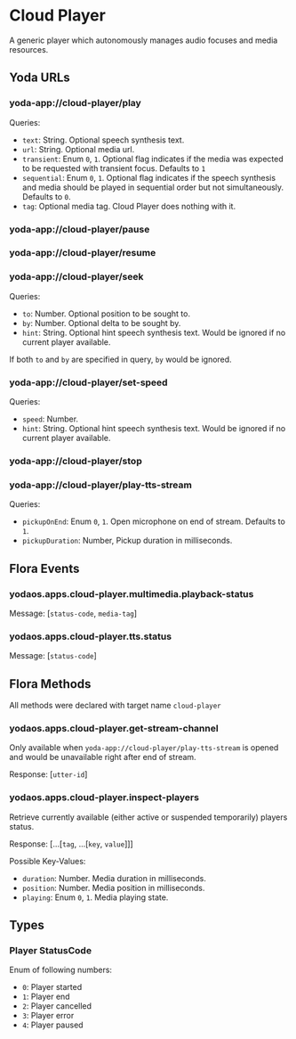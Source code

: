 # Cloud Player

A generic player which autonomously manages audio focuses and media resources.

## Yoda URLs

### yoda-app://cloud-player/play

Queries:
- `text`: String. Optional speech synthesis text.
- `url`: String. Optional media url.
- `transient`: Enum `0`, `1`. Optional flag indicates if the media was expected to be requested with transient focus. Defaults to `1`
- `sequential`: Enum `0`, `1`.  Optional flag indicates if the speech synthesis and media should be played in sequential order but not simultaneously. Defaults to `0`.
- `tag`: Optional media tag. Cloud Player does nothing with it.

### yoda-app://cloud-player/pause

### yoda-app://cloud-player/resume


### yoda-app://cloud-player/seek

Queries:
- `to`: Number. Optional position to be sought to.
- `by`: Number. Optional delta to be sought by.
- `hint`: String. Optional hint speech synthesis text. Would be ignored if no current player available.

If both `to` and `by` are specified in query, `by` would be ignored.

### yoda-app://cloud-player/set-speed

Queries:
- `speed`: Number.
- `hint`: String. Optional hint speech synthesis text. Would be ignored if no current player available.

### yoda-app://cloud-player/stop

### yoda-app://cloud-player/play-tts-stream

Queries:
- `pickupOnEnd`: Enum `0`, `1`. Open microphone on end of stream. Defaults to `1`.
- `pickupDuration`: Number, Pickup duration in milliseconds.

## Flora Events

### yodaos.apps.cloud-player.multimedia.playback-status

Message: [`status-code`, `media-tag`]

### yodaos.apps.cloud-player.tts.status

Message: [`status-code`]

## Flora Methods

All methods were declared with target name `cloud-player`

### yodaos.apps.cloud-player.get-stream-channel

Only available when `yoda-app://cloud-player/play-tts-stream` is opened and would be unavailable right after end of stream.

Response: [`utter-id`]

### yodaos.apps.cloud-player.inspect-players

Retrieve currently available (either active or suspended temporarily) players status.

Response: [...[`tag`, ...[`key`, `value`]]]

Possible Key-Values:
- `duration`: Number. Media duration in milliseconds.
- `position`: Number. Media position in milliseconds.
- `playing`: Enum `0`, `1`. Media playing state.

## Types

### Player StatusCode

Enum of following numbers:
- `0`: Player started
- `1`: Player end
- `2`: Player cancelled
- `3`: Player error
- `4`: Player paused

